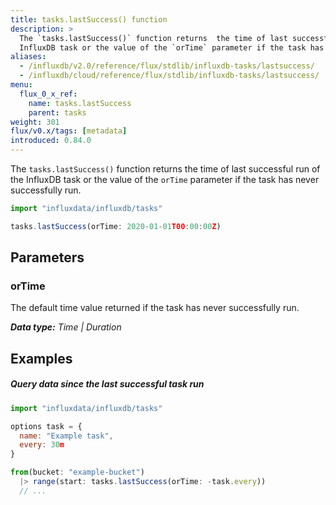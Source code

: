 ```yaml
---
title: tasks.lastSuccess() function
description: >
  The `tasks.lastSuccess()` function returns  the time of last successful run of the
  InfluxDB task or the value of the `orTime` parameter if the task has never successfully run.
aliases:
  - /influxdb/v2.0/reference/flux/stdlib/influxdb-tasks/lastsuccess/
  - /influxdb/cloud/reference/flux/stdlib/influxdb-tasks/lastsuccess/
menu:
  flux_0_x_ref:
    name: tasks.lastSuccess
    parent: tasks
weight: 301
flux/v0.x/tags: [metadata]
introduced: 0.84.0
---
```


The `tasks.lastSuccess()` function returns the time of last successful run of the
InfluxDB task or the value of the `orTime` parameter if the task has never successfully run.

```js
import "influxdata/influxdb/tasks"

tasks.lastSuccess(orTime: 2020-01-01T00:00:00Z)
```

## Parameters

### orTime
The default time value returned if the task has never successfully run.

_**Data type:** Time | Duration_

## Examples

##### Query data since the last successful task run
```js
import "influxdata/influxdb/tasks"

options task = {
  name: "Example task",
  every: 30m
}

from(bucket: "example-bucket")
  |> range(start: tasks.lastSuccess(orTime: -task.every))
  // ...
```
